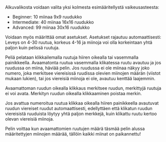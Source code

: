 Alkuvalikosta voidaan valita yksi kolmesta esimääritellystä vaikeusasteesta:
- Beginner: 10 miinaa 9x9 ruudukko
- Intermediate: 40 miinaa 16x16 ruudukko
- Advanced: 99 miinaa 30x16 ruudukko

Voidaan myös määrittää omat asetukset. Asetukset rajautuu automaattisesti: Leveys on 4-30 ruutua, korkeus 4-16 ja miinoja voi olla korkeintaan yhtä paljon kuin pelissä ruutuja.

Peliä pelataan klikkailemalla ruutuja hiiren oikealla tai vasemmalla painikkeella.
Avaamatonta ruutua vasemmalla klikatessa ruutu avautuu ja jos ruudussa on miina, häviää pelin.
Jos ruudussa ei ole miinaa näkyy joko numero, joka merkitsee viereisissä ruudissa olevien miinojen määrän (viistot mukaan lukien),
tai jos viereisiä miinoja ei ole, avautuu kenttää laajemmin.

Avaamattoman ruudun oikealla klikkaus merkitsee ruudun, merkittyjä ruutuja ei voi avata.
Merkityn ruudun oikealla klikkaaminen poistaa merkin.

Jos avattua numeroitua ruutua klikkaa oikealla hiiren painikkeella avautuvat ruudun viereiset ruudut automaattisesti,
edellyttäen että klikatun ruudun viereisistä ruuduista löytyy yhtä paljon merkkejä, kuin klikattu ruutu kertoo olevan viereisiä miinoja.

Pelin voittaa kun avaamattomien ruutujen määrä täsmää pelin alussa määritettyjen miinojen määrää, tällöin kaikki miinat on paikannettu!
